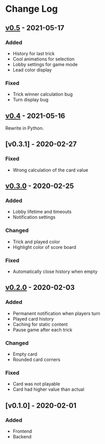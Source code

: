 # Change Log

## [v0.5] - 2021-05-17
### Added
- History for last trick
- Cool animations for selection
- Lobby settings for game mode
- Lead color display

### Fixed
- Trick winner calculation bug
- Turn display bug

## [v0.4] - 2021-05-16
Rewrite in Python.

## [v0.3.1] - 2020-02-27
### Fixed
- Wrong calculation of the card value

## [v0.3.0] - 2020-02-25
### Added
- Lobby lifetime and timeouts
- Notification settings

### Changed
- Trick and played color
- Highlight color of score board

### Fixed
- Automatically close history when empty

## [v0.2.0] - 2020-02-03
### Added
- Permanent notification when players turn
- Played card history
- Caching for static content
- Pause game after each trick

### Changed
- Empty card
- Rounded card corners

### Fixed
- Card was not playable
- Card had higher value than actual

## [v0.1.0] - 2020-02-01
### Added
- Frontend
- Backend

[v0.5]: https://github.com/terrakuh/wizard/compare/v0.4...v0.5
[v0.4]: https://github.com/terrakuh/wizard/compare/v0.3.0...v0.4
[v0.3.0]: https://github.com/terrakuh/wizard/compare/v0.2.0...v0.3.0
[v0.2.0]: https://github.com/terrakuh/wizard/compare/v0.1.0...v0.2.0
